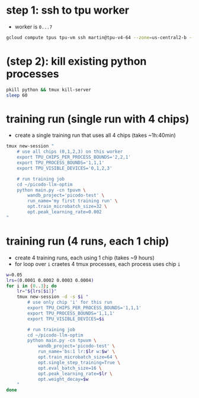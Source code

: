 
# step 1: ssh to tpu worker
- worker is `0...7`
```bash
gcloud compute tpus tpu-vm ssh martin@tpu-v4-64 --zone=us-central2-b --worker=7
```


# (step 2): kill existing python processes
```bash
pkill python && tmux kill-server
sleep 60
```


# training run (single run with 4 chips)
- create a single training run that uses all 4 chips (takes ~1h:40min)
```bash
tmux new-session "
    # use all chips (0,1,2,3) on this worker
    export TPU_CHIPS_PER_PROCESS_BOUNDS='2,2,1'
    export TPU_PROCESS_BOUNDS='1,1,1'
    export TPU_VISIBLE_DEVICES='0,1,2,3'

    # run training job
    cd ~/picodo-llm-optim
    python main.py -cn tpuvm \
        wandb_project='picodo-test' \
        run_name='my first training run' \
        opt.train_microbatch_size=32 \
        opt.peak_learning_rate=0.002
"
```


# training run (4 runs, each 1 chip)
- create 4 training runs, each using 1 chip (takes ~9 hours)
- for loop over `i` craetes 4 tmux processes, each process uses chip `i`
```bash
w=0.05
lrs=(0.0001 0.0002 0.0003 0.0004)
for i in {0..3}; do
    lr="${lrs[$i]}"
    tmux new-session -d -s $i "
        # use only chip 'i' for this run
        export TPU_CHIPS_PER_PROCESS_BOUNDS='1,1,1'
        export TPU_PROCESS_BOUNDS='1,1,1'
        export TPU_VISIBLE_DEVICES=$i

        # run training job
        cd ~/picodo-llm-optim
        python main.py -cn tpuvm \
            wandb_project='picodo-test' \
            run_name='bs:1 lr:$lr w:$w' \
            opt.train_microbatch_size=64 \
            opt.single_step_training=True \
            opt.eval_batch_size=16 \
            opt.peak_learning_rate=$lr \
            opt.weight_decay=$w
    "
done
```
